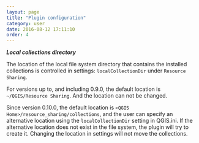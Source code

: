 ```yaml
---
layout: page
title: "Plugin configuration"
category: user
date: 2016-08-12 17:11:10
order: 4
---
```


***Local collections directory***

The location of the local file system directory that contains the installed
collections is controlled in settings: ``localCollectionDir`` under ``Resource Sharing``.

For versions up to, and including 0.9.0, the default location is ``~/QGIS/Resource Sharing``.
And the location can not be changed.

Since version 0.10.0, the default location is  ``<QGIS Home>/resource_sharing/collections``,
and the user can specify an alternative location using the ``localCollectionDir`` setting
in QGIS.ini. If the alternative location does not exist in the file system, the plugin will
try to create it.
Changing the location in settings will not move the collections.
